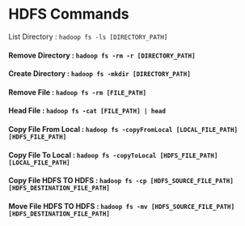 # HDFS Commands


List Directory : `hadoop fs -ls [DIRECTORY_PATH]`

#### Remove Directory : `hadoop fs -rm -r [DIRECTORY_PATH]`

#### Create Directory : `hadoop fs -mkdir [DIRECTORY_PATH]`

#### Remove File : `hadoop fs -rm [FILE_PATH]`

#### Head File : `hadoop fs -cat [FILE_PATH] | head`

#### Copy File From Local : `hadoop fs -copyFromLocal [LOCAL_FILE_PATH] [HDFS_FILE_PATH]`

#### Copy File To Local : `hadoop fs -copyToLocal [HDFS_FILE_PATH] [LOCAL_FILE_PATH]`

#### Copy File HDFS TO HDFS : `hadoop fs -cp [HDFS_SOURCE_FILE_PATH] [HDFS_DESTINATION_FILE_PATH]`

#### Move File HDFS TO HDFS : `hadoop fs -mv [HDFS_SOURCE_FILE_PATH] [HDFS_DESTINATION_FILE_PATH]`
